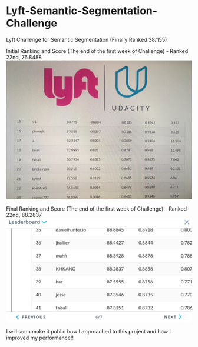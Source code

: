 # Lyft-Semantic-Segmentation-Challenge
Lyft Challenge for Semantic Segmentation (Finally Ranked 38/155)

Initial Ranking and Score (The end of the first week of Challenge) - Ranked 22nd, 76.8488
![Test image](https://github.com/KHKANG36/Lyft-Semantic-Segmentation-Challenge/blob/master/data/challenge_result/Initial_score.JPG)

Final Ranking and Score (The end of the first week of Challenge) - Ranked 22nd, 88.2837
![Test image](https://github.com/KHKANG36/Lyft-Semantic-Segmentation-Challenge/blob/master/data/challenge_result/Final_score.PNG)

I will soon make it public how I approached to this project and how I improved my performance!!  
